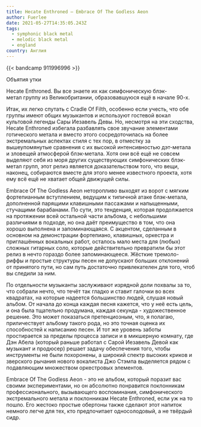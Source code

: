 ```yaml
---
title: Hecate Enthroned — Embrace Of The Godless Aeon
author: Fuerlee
date: 2021-05-27T14:35:05.243Z
tags:
  - symphonic black metal
  - melodic black metal
  - england
country: Англия
---
```

{{< bandcamp 911996996 >}}

Объятия утки



Hecate Enthroned. Вы все знаете их как симфоническую блэк-метал группу из Великобритании, образовавшуюся ещё в начале 90-х.



Итак, их легко спутать с Cradle Of Filth, особенно если учесть, что обе группы имеют общих музыкантов и используют гостевой вокал культовой легенды Сары Иезавель Девы. Но, несмотря на эти сходства, Hecate Enthroned избегала разбавлять свое звучание элементами готического метала и вместо этого сосредоточилась на более экстремальных аспектах стиля с тех пор, в отместку за вышеупомянутые сравнения с их высокой интенсивностью дэт-метала и зловещей атмосферой блэк-метала. Хотя они всё ещё не совсем выделяют себя из моря других существующих симфонических блэк-метал групп, этот релиз является доказательством того, что вещи, наконец, собираются вместе для этого менее известного проекта, хотя ему всё ещё не хватает общей движущей силы.



Embrace Of The Godless Aeon неторопливо выходят из ворот с мягким фортепианным вступлением, ведущим к типичной атаке блэк-метала, дополненной парящими клавишными пассажами и напыщенными, стучащими барабанами. По сути, это тенденция, которая продолжается на протяжении всей остальной части альбома, с небольшими различиями в подходе, но она даёт преимущество в том, что она хорошо выполнена и запоминающаяся. С акцентом, сделанным в основном на демонстрации фортепиано, клавишных, оркестра и приглашённых вокальных работ, осталось мало места для (любых) сложных гитарных соло, которые действительно превратили бы этот релиз в нечто гораздо более запоминающееся. Жёсткие тремоло-риффы и простые структуры песен не допускают больших отклонений от принятого пути, но сам путь достаточно привлекателен для того, чтоб вы следили за ним.



По отдельности музыканты заслуживают изрядной доли похвалы за то, что собрали нечто, что течёт так гладко и ставит галочки во всех квадратах, на которые надеется большинство людей, слушая новый альбом. От начала до конца каждая песня кажется, что у неё есть цель, и она была тщательно продумана, каждая секунда - художественное решение. Это может показаться претенциозным, что, я полагаю, приличествует альбому такого рода, но это точная оценка их способностей к написанию песен. И тот же уровень заботы простирается за пределы процесса записи и в микшерную комнату, где Дэн Абела (который раньше работал с Сарой Иезавель Девой как музыкант и продюсер) решает задачу обеспечения того, чтобы инструменты не были похоронены, а широкий спектр высоких криков и зверского рычания нового вокалиста Джо Стэмпа выделяется рядом с подавляющим множеством оркестровых элементов.



Embrace Of The Godless Aeon - это не альбом, который поразит вас своими экспериментами, но он абсолютно понравится поклонникам профессионального, вызывающего воспоминания, симфонического экстремального метала и поклонникам Hecate Enthroned, если уж на то пошло. Его жестоко простые обертоны также сделают этот напиток немного легче для тех, кто предпочитает односолодовый, а не твёрдый сидр.